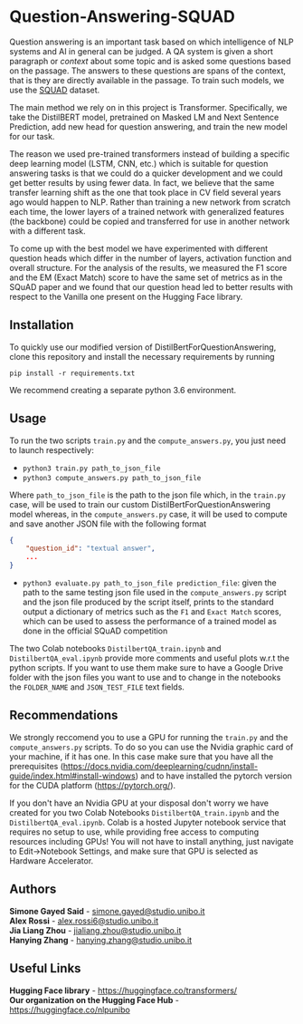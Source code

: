 # Question-Answering-SQUAD
Question answering is an important task based on which intelligence of NLP systems and AI in general can be judged. A QA system is given a short paragraph or *context* about some topic and is asked some questions based on the passage. The answers to these questions are spans of the context, that is they are directly available in the passage. To train such models, we use the [SQUAD](https://arxiv.org/abs/1606.05250) dataset.

The main method we rely on in this project is Transformer. Specifically, we take the DistilBERT model, pretrained on Masked LM and Next Sentence Prediction, add new head for question answering, and train the new model for our task. 

The reason we used pre-trained transformers instead of building a specific deep learning model (LSTM, CNN, etc.) which is suitable for question answering tasks is that we could do a quicker development and we could get better results by using fewer data. 
In fact, we believe that the same transfer learning shift as the one that took place in CV field several years ago would happen to NLP. Rather than training a new network from scratch each time, the lower layers of a trained network with generalized features (the backbone) could be copied and transferred for use in another network with a different task.

To come up with the best model we have experimented with different question heads which differ in the number of layers, activation function and overall structure. 
For the analysis of the results, we measured the F1 score and the EM (Exact Match) score to have the same set of metrics as in the SQuAD paper and we found that our question head led to better results with respect to the Vanilla one present on the Hugging Face library.

## Installation

To quickly use our modified version of DistilBertForQuestionAnswering, clone this repository and install the necessary requirements by running

`pip install -r requirements.txt`

We recommend creating a separate python 3.6 environment. 

## Usage

To run the two scripts `train.py` and the `compute_answers.py`, you just need to launch respectively:
- `python3 train.py path_to_json_file`
- `python3 compute_answers.py path_to_json_file`

Where `path_to_json_file` is the path to the json file which, in the `train.py` case, will be used to train our custom DistilBertForQuestionAnswering model whereas, in the `compute_answers.py` case, it will be used to compute and save another JSON file with the following format

```json
{
    "question_id": "textual answer",
    ...
}
```
 - `python3 evaluate.py path_to_json_file prediction_file`: given the path to the same testing json file used in the `compute_answers.py` script and the json file produced by the script itself, prints to the standard output a dictionary of metrics such as the `F1` and `Exact Match` scores, which can be used to assess the performance of a trained model as done in the official SQuAD competition

The two Colab notebooks `DistilbertQA_train.ipynb` and `DistilbertQA_eval.ipynb` provide more comments and useful plots w.r.t the python scripts. If you want to use them make sure to have a Google Drive folder with the json files you want to use and to change in the notebooks the `FOLDER_NAME` and `JSON_TEST_FILE` text fields.

## Recommendations

We strongly reccomend you to use a GPU for running the `train.py` and the `compute_answers.py` scripts. To do so you can use the Nvidia graphic card of your machine, if it has one. In this case make sure that you have all the prerequisites (https://docs.nvidia.com/deeplearning/cudnn/install-guide/index.html#install-windows) and to have installed the pytorch version for the CUDA platform (https://pytorch.org/).

If you don't have an Nvidia GPU at your disposal don't worry we have created for you two Colab Notebooks `DistilbertQA_train.ipynb` and the `DistilbertQA_eval.ipynb`. Colab is a hosted Jupyter notebook service that requires no setup to use, while providing free access to computing resources including GPUs! You will not have to install anything, just navigate to Edit→Notebook Settings, and make sure that GPU is selected as Hardware Accelerator.

## Authors

**Simone Gayed Said** - simone.gayed@studio.unibo.it </br>
**Alex Rossi** - alex.rossi6@studio.unibo.it </br>
**Jia Liang Zhou** - jialiang.zhou@studio.unibo.it </br>
**Hanying Zhang** - hanying.zhang@studio.unibo.it

## Useful Links

**Hugging Face library** - https://huggingface.co/transformers/ </br>
**Our organization on the Hugging Face Hub** - https://huggingface.co/nlpunibo
